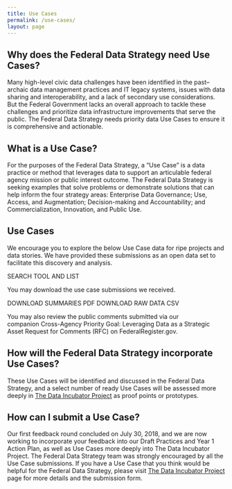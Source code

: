 ```yaml
---
title: Use Cases
permalink: /use-cases/
layout: page
---
```


## Why does the Federal Data Strategy need Use Cases?

Many high-level civic data challenges have been identified in the past–archaic data management practices and IT legacy systems, issues with data sharing and interoperability, and a lack of secondary use considerations. But the Federal Government lacks an overall approach to tackle these challenges and prioritize data infrastructure improvements that serve the public. The Federal Data Strategy needs priority data Use Cases to ensure it is comprehensive and actionable.

## What is a Use Case?

For the purposes of the Federal Data Strategy, a “Use Case” is a data practice or method that leverages data to support an articulable federal agency mission or public interest outcome. The Federal Data Strategy is seeking examples that solve problems or demonstrate solutions that can help inform the four strategy areas: Enterprise Data Governance; Use, Access, and Augmentation; Decision-making and Accountability; and Commercialization, Innovation, and Public Use.

## Use Cases

We encourage you to explore the below Use Case data for ripe projects and data stories. We have provided these submissions as an open data set to facilitate this discovery and analysis. 

SEARCH TOOL AND LIST

<script type="text/javascript">

init_table({

 csv_path: '../data/use-cases.csv',

 element: 'table-container',

 // More options go here

});
</script>

<div id="table-container"></div>


You may download the use case submissions we received. 

DOWNLOAD SUMMARIES PDF
DOWNLOAD RAW DATA CSV

You may also review the public comments submitted via our companion Cross-Agency Priority Goal: Leveraging Data as a Strategic Asset Request for Comments (RFC) on FederalRegister.gov.

## How will the Federal Data Strategy incorporate Use Cases?

These Use Cases will be identified and discussed in the Federal Data Strategy, and a select number of ready Use Cases will be assessed more deeply in [The Data Incubator Project](/incubator/) as proof points or prototypes. 

## How can I submit a Use Case?

Our first feedback round concluded on July 30, 2018, and we are now working to incorporate your feedback into our Draft Practices and Year 1 Action Plan, as well as Use Cases more deeply into The Data Incubator Project. The Federal Data Strategy team was strongly encouraged by all the Use Case submissions. If you have a Use Case that you think would be helpful for the Federal Data Strategy, please visit [The Data Incubator Project](/incubator/) page for more details and the submission form.



